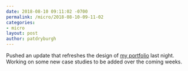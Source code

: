 ```yaml
---
date: 2018-08-10 09:11:02 -0700
permalink: /micro/2018-08-10-09-11-02
categories:
- micro
layout: post
author: patdryburgh
---
```


Pushed an update that refreshes the design of [my portfolio](http://patdryburgh.com/) last night. Working on some new case studies to be added over the coming weeks.